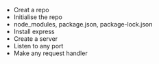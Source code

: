 - Creat a repo
- Initialise the repo
- node_modules, package.json, package-lock.json
- Install express
- Create a server
- Listen to any port
- Make any request handler
